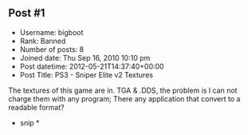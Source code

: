 ## Post #1
- Username: bigboot
- Rank: Banned
- Number of posts: 8
- Joined date: Thu Sep 16, 2010 10:10 pm
- Post datetime: 2012-05-21T14:37:40+00:00
- Post Title: PS3 - Sniper Elite v2 Textures

The textures of this game are in. TGA & .DDS, the problem is I can not charge them with any program; 
There any application that convert to a readable format?

* snip *
